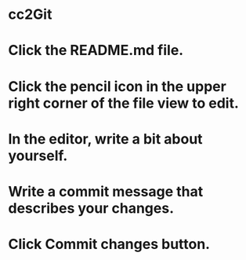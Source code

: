 # cc2Git

# Click the README.md file.
# Click the  pencil icon in the upper right corner of the file view to edit.
# In the editor, write a bit about yourself.
# Write a commit message that describes your changes.
# Click Commit changes button.
